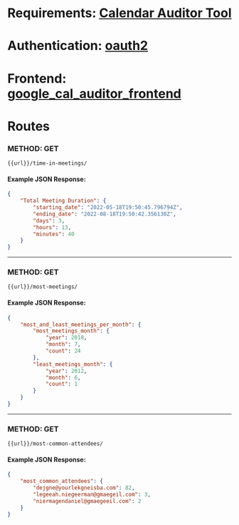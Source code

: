 # Requirements: [Calendar Auditor Tool](./Avoma_Backend_Position_-_Calendar.pdf)
# Authentication: [oauth2](https://developers.google.com/identity/protocols/oauth2)


# Frontend: [google_cal_auditor_frontend](https://github.com/dnierman0920/google_cal_auditor_frontend)

# Routes

### METHOD: GET
 ```
 {{url}}/time-in-meetings/
```
#### Example JSON Response:
```JSON
{
    "Total Meeting Duration": {
        "starting_date": "2022-05-18T19:50:45.796794Z",
        "ending_date": "2022-08-18T19:50:42.356130Z",
        "days": 3,
        "hours": 13,
        "minutes": 40
    }
}
```
---
### METHOD: GET
 ```
 {{url}}/most-meetings/
```
#### Example JSON Response:
```JSON
{
    "most_and_least_meetings_per_month": {
        "most_meetings_month": {
            "year": 2018,
            "month": 7,
            "count": 24
        },
        "least_meetings_month": {
            "year": 2012,
            "month": 6,
            "count": 1
        }
    }
}
```
---
### METHOD: GET
 ```
 {{url}}/most-common-attendees/
```
#### Example JSON Response:
```JSON
{
    "most_common_attendees": {
        "dejgne@yourlekgneisba.com": 82,
        "legeeah.niegeerman@gmaegeil.com": 3,
        "niermagendaniel@gmaegeeil.com": 2
    }
}
```